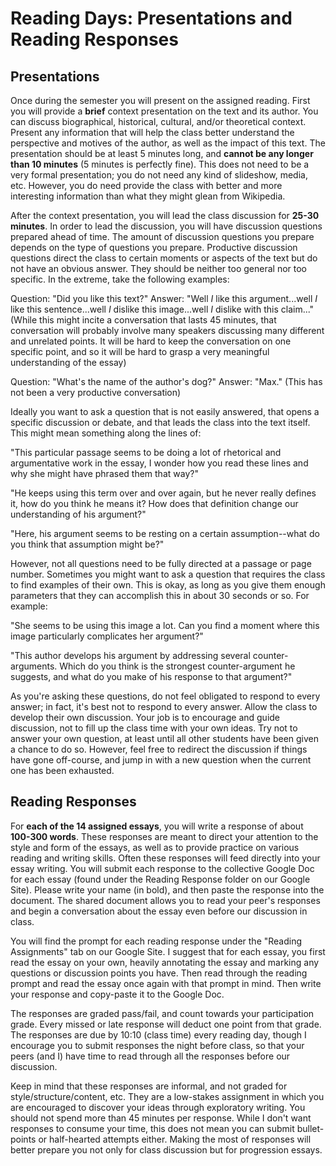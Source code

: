 # Reading Days: Presentations and Reading Responses

## Presentations

Once during the semester you will present on the assigned reading. First you will provide a **brief** context presentation on the text and its author. You can discuss biographical, historical, cultural, and/or theoretical context. Present any information that will help the class better understand the perspective and motives of the author, as well as the impact of this text. The presentation should be at least 5 minutes long, and **cannot be any longer than 10 minutes** (5 minutes is perfectly fine). This does not need to be a very formal presentation; you do not need any kind of slideshow, media, etc. However, you do need provide the class with better and more interesting information than what they might glean from Wikipedia.

After the context presentation, you will lead the class discussion for **25-30 minutes**. In order to lead the discussion, you will have discussion questions prepared ahead of time. The amount of discussion questions you prepare depends on the type of questions you prepare. Productive discussion questions direct the class to certain moments or aspects of the text but do not have an obvious answer. They should be neither too general nor too specific. In the extreme, take the following examples:

Question: "Did you like this text?" Answer: "Well *I* like this argument...well *I* like this sentence...well *I* dislike this image...well *I* dislike with this claim..." (While this might incite a conversation that lasts 45 minutes, that conversation will probably involve many speakers discussing many different and unrelated points. It will be hard to keep the conversation on one specific point, and so it will be hard to grasp a very meaningful understanding of the essay)

Question: "What's the name of the author's dog?" Answer: "Max." (This has not been a very productive conversation)

Ideally you want to ask a question that is not easily answered, that opens a specific discussion or debate, and that leads the class into the text itself. This might mean something along the lines of:

"This particular passage seems to be doing a lot of rhetorical and argumentative work in the essay, I wonder how you read these lines and why she might have phrased them that way?"

"He keeps using this term over and over again, but he never really defines it, how do you think he means it? How does that definition change our understanding of his argument?"

"Here, his argument seems to be resting on a certain assumption--what do you think that assumption might be?"

However, not all questions need to be fully directed at a passage or page number. Sometimes you might want to ask a question that requires the class to find examples of their own. This is okay, as long as you give them enough parameters that they can accomplish this in about 30 seconds or so. For example:

"She seems to be using this image a lot. Can you find a moment where this image particularly complicates her argument?"

"This author develops his argument by addressing several counter-arguments. Which do you think is the strongest counter-argument he suggests, and what do you make of his response to that argument?"

As you're asking these questions, do not feel obligated to respond to every answer; in fact, it's best not to respond to every answer. Allow the class to develop their own discussion. Your job is to encourage and guide discussion, not to fill up the class time with your own ideas. Try not to answer your own question, at least until all other students have been given a chance to do so. However, feel free to redirect the discussion if things have gone off-course, and jump in with a new question when the current one has been exhausted.

## Reading Responses

For **each of the 14 assigned essays**, you will write a response of about **100-300 words**. These responses are meant to direct your attention to the style and form of the essays, as well as to provide practice on various reading and writing skills. Often these responses will feed directly into your essay writing. You will submit each response to the collective Google Doc for each essay (found under the Reading Response folder on our Google Site). Please write your name (in bold), and then paste the response into the document. The shared document allows you to read your peer's responses and begin a conversation about the essay even before our discussion in class.

You will find the prompt for each reading response under the "Reading Assignments" tab on our Google Site. I suggest that for each essay, you first read the essay on your own, heavily annotating the essay and marking any questions or discussion points you have. Then read through the reading prompt and read the essay once again with that prompt in mind. Then write your response and copy-paste it to the Google Doc.  

The responses are graded pass/fail, and count towards your participation grade. Every missed or late response will deduct one point from that grade. The responses are due by 10:10 (class time) every reading day, though I encourage you to submit responses the night before class, so that your peers (and I) have time to read through all the responses before our discussion.

Keep in mind that these responses are informal, and not graded for style/structure/content, etc. They are a low-stakes assignment in which you are encouraged to discover your ideas through exploratory writing. You should not spend more than 45 minutes per response. While I don't want responses to consume your time, this does not mean you can submit bullet-points or half-hearted attempts either. Making the most of responses will  better prepare you not only for class discussion but for progression essays.
